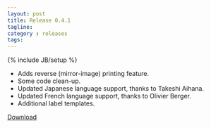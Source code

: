 ```yaml
---
layout: post
title: Release 0.4.1
tagline:
category : releases
tags:
---
```

{% include JB/setup %}

- Adds reverse (mirror-image) printing feature.
- Some code clean-up.
- Updated Japanese language support, thanks to Takeshi Aihana.
- Updated French language support, thanks to Olivier Berger.
- Additional label templates.

[Download](/pages/download.html)
